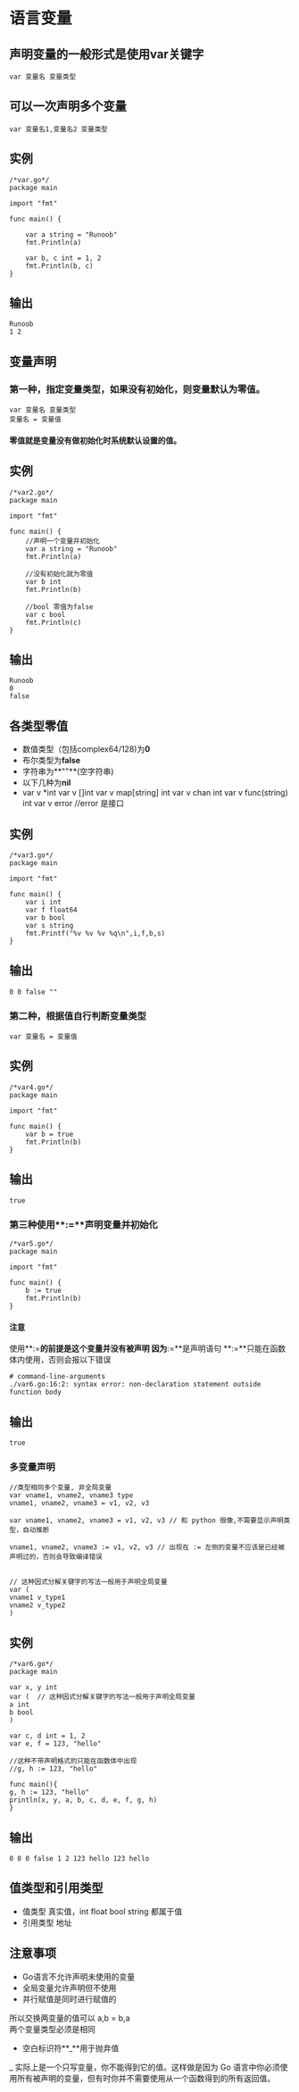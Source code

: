 # 语言变量 #


## 声明变量的一般形式是使用var关键字 ##
	var 变量名 变量类型
## 可以一次声明多个变量 ##
	var 变量名1,变量名2 变量类型


## 实例 ##
	/*var.go*/
	package main

	import "fmt"

	func main() {

    	var a string = "Runoob"
    	fmt.Println(a)

    	var b, c int = 1, 2
    	fmt.Println(b, c)
	}

## 输出 ##
	Runoob
	1 2

## 变量声明 ##

### 第一种，指定变量类型，如果没有初始化，则变量默认为零值。 ###

	var 变量名 变量类型
	变量名 = 变量值

#### 零值就是变量没有做初始化时系统默认设置的值。 ####

## 实例 ##
	/*var2.go*/
	package main

	import "fmt"

	func main() {
		//声明一个变量并初始化
    	var a string = "Runoob"
    	fmt.Println(a)

		//没有初始化就为零值
    	var b int
		fmt.Println(b)

		//bool 零值为false
		var c bool
    	fmt.Println(c)
	}

## 输出 ##
	Runoob
	0
	false

## 各类型零值 ##
- 数值类型（包括complex64/128)为**0**
- 布尔类型为**false**
- 字符串为**""**(空字符串)
- 以下几种为**nil**
-
	var v *int
	var v []int
	var v map[string] int
	var v chan int
	var v func(string) int
	var v error //error 是接口

## 实例 ##
	/*var3.go*/
	package main

	import "fmt"

	func main() {
		var i int
		var f float64
		var b bool
		var s string
    	fmt.Printf("%v %v %v %q\n",i,f,b,s)
	}

## 输出 ##
	0 0 false ""


### 第二种，根据值自行判断变量类型 ###
	var 变量名 = 变量值

## 实例 ##
	/*var4.go*/
	package main

	import "fmt"

	func main() {
		var b = true
    	fmt.Println(b)
	}

## 输出 ##
	true

### 第三种使用**:=**声明变量并初始化 ###
	/*var5.go*/
	package main

	import "fmt"

	func main() {
		b := true
    	fmt.Println(b)
	}
#### 注意 ####
使用**:=**的前提是这个变量并没有被声明
因为**:=**是声明语句
**:=**只能在函数体内使用，否则会报以下错误

	# command-line-arguments
	./var6.go:16:2: syntax error: non-declaration statement outside function body
## 输出 ##
	true

### 多变量声明 ###

	//类型相同多个变量, 非全局变量
	var vname1, vname2, vname3 type
	vname1, vname2, vname3 = v1, v2, v3

	var vname1, vname2, vname3 = v1, v2, v3 // 和 python 很像,不需要显示声明类型，自动推断

	vname1, vname2, vname3 := v1, v2, v3 // 出现在 := 左侧的变量不应该是已经被声明过的，否则会导致编译错误


	// 这种因式分解关键字的写法一般用于声明全局变量
	var (
    vname1 v_type1
    vname2 v_type2
	)

## 实例 ##
	/*var6.go*/
	package main

	var x, y int
	var (  // 这种因式分解关键字的写法一般用于声明全局变量
    a int
    b bool
	)

	var c, d int = 1, 2
	var e, f = 123, "hello"

	//这种不带声明格式的只能在函数体中出现
	//g, h := 123, "hello"

	func main(){
    g, h := 123, "hello"
    println(x, y, a, b, c, d, e, f, g, h)
	}
## 输出 ##
	0 0 0 false 1 2 123 hello 123 hello


## 值类型和引用类型 ##

- 值类型
真实值，int float bool string 都属于值
- 引用类型
地址

## 注意事项 ##

- Go语言不允许声明未使用的变量
- 全局变量允许声明但不使用
- 并行赋值是同时进行赋值的

所以交换两变量的值可以 a,b = b,a  
两个变量类型必须是相同

- 空白标识符**_**用于抛弃值

_ 实际上是一个只写变量，你不能得到它的值。这样做是因为 Go 语言中你必须使用所有被声明的变量，但有时你并不需要使用从一个函数得到的所有返回值。